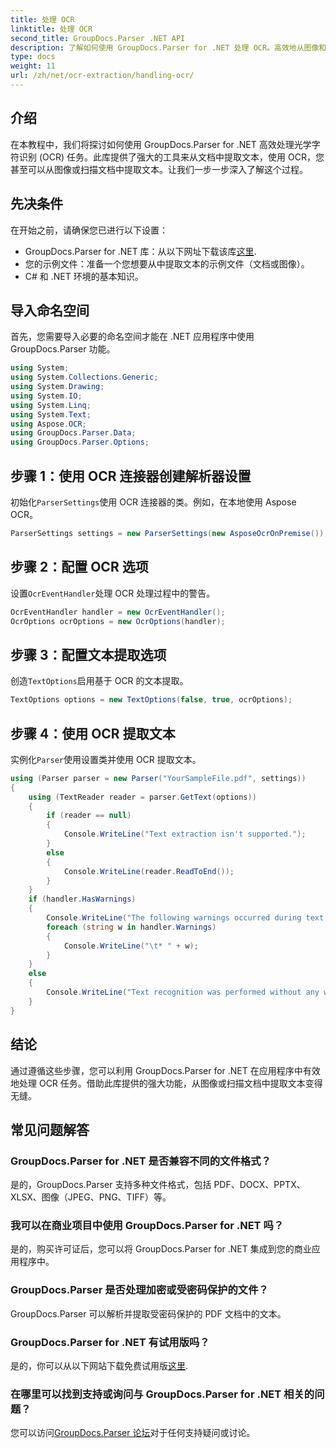 ```yaml
---
title: 处理 OCR
linktitle: 处理 OCR
second_title: GroupDocs.Parser .NET API
description: 了解如何使用 GroupDocs.Parser for .NET 处理 OCR。高效地从图像和扫描文档中提取文本。
type: docs
weight: 11
url: /zh/net/ocr-extraction/handling-ocr/
---
```

## 介绍
在本教程中，我们将探讨如何使用 GroupDocs.Parser for .NET 高效处理光学字符识别 (OCR) 任务。此库提供了强大的工具来从文档中提取文本，使用 OCR，您甚至可以从图像或扫描文档中提取文本。让我们一步一步深入了解这个过程。
## 先决条件
在开始之前，请确保您已进行以下设置：
- GroupDocs.Parser for .NET 库：从以下网址下载该库[这里](https://releases.groupdocs.com/parser/net/).
- 您的示例文件：准备一个您想要从中提取文本的示例文件（文档或图像）。
- C# 和 .NET 环境的基本知识。

## 导入命名空间
首先，您需要导入必要的命名空间才能在 .NET 应用程序中使用 GroupDocs.Parser 功能。
```csharp
using System;
using System.Collections.Generic;
using System.Drawing;
using System.IO;
using System.Linq;
using System.Text;
using Aspose.OCR;
using GroupDocs.Parser.Data;
using GroupDocs.Parser.Options;
```
## 步骤 1：使用 OCR 连接器创建解析器设置
初始化`ParserSettings`使用 OCR 连接器的类。例如，在本地使用 Aspose OCR。
```csharp
ParserSettings settings = new ParserSettings(new AsposeOcrOnPremise());
```
## 步骤 2：配置 OCR 选项
设置`OcrEventHandler`处理 OCR 处理过程中的警告。
```csharp
OcrEventHandler handler = new OcrEventHandler();
OcrOptions ocrOptions = new OcrOptions(handler);
```
## 步骤 3：配置文本提取选项
创造`TextOptions`启用基于 OCR 的文本提取。
```csharp
TextOptions options = new TextOptions(false, true, ocrOptions);
```
## 步骤 4：使用 OCR 提取文本
实例化`Parser`使用设置类并使用 OCR 提取文本。
```csharp
using (Parser parser = new Parser("YourSampleFile.pdf", settings))
{
    using (TextReader reader = parser.GetText(options))
    {
        if (reader == null)
        {
            Console.WriteLine("Text extraction isn't supported.");
        }
        else
        {
            Console.WriteLine(reader.ReadToEnd());
        }
    }
    if (handler.HasWarnings)
    {
        Console.WriteLine("The following warnings occurred during text recognition:");
        foreach (string w in handler.Warnings)
        {
            Console.WriteLine("\t* " + w);
        }
    }
    else
    {
        Console.WriteLine("Text recognition was performed without any warnings.");
    }
}
```

## 结论
通过遵循这些步骤，您可以利用 GroupDocs.Parser for .NET 在应用程序中有效地处理 OCR 任务。借助此库提供的强大功能，从图像或扫描文档中提取文本变得无缝。

## 常见问题解答
### GroupDocs.Parser for .NET 是否兼容不同的文件格式？
是的，GroupDocs.Parser 支持多种文件格式，包括 PDF、DOCX、PPTX、XLSX、图像（JPEG、PNG、TIFF）等。
### 我可以在商业项目中使用 GroupDocs.Parser for .NET 吗？
是的，购买许可证后，您可以将 GroupDocs.Parser for .NET 集成到您的商业应用程序中。
### GroupDocs.Parser 是否处理加密或受密码保护的文件？
GroupDocs.Parser 可以解析并提取受密码保护的 PDF 文档中的文本。
### GroupDocs.Parser for .NET 有试用版吗？
是的，你可以从以下网站下载免费试用版[这里](https://releases.groupdocs.com/).
### 在哪里可以找到支持或询问与 GroupDocs.Parser for .NET 相关的问题？
您可以访问[GroupDocs.Parser 论坛](https://forum.groupdocs.com/c/parser/17)对于任何支持疑问或讨论。